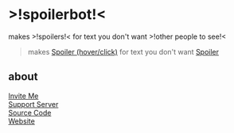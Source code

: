 # >!spoilerbot!<
makes >!spoilers!< for text you don't want >!other people to see!<

> makes [Spoiler (hover/click)](https://spoilerbot.page.link/81nF "spoilers") for text you don't want [Spoiler](https://spoilerbot.page.link/hJJ9 "other people to see")

## about

[Invite Me](https://discordapp.com/oauth2/authorize?client_id=532791925711962114&scope=bot&permissions=9216)  
[Support Server](https://discord.gg/j7qpZdE)  
[Source Code](https://github.com/pfgithub/spoilerbot/)  
[Website](https://pfgithub.github.com/spoilerbot/)
